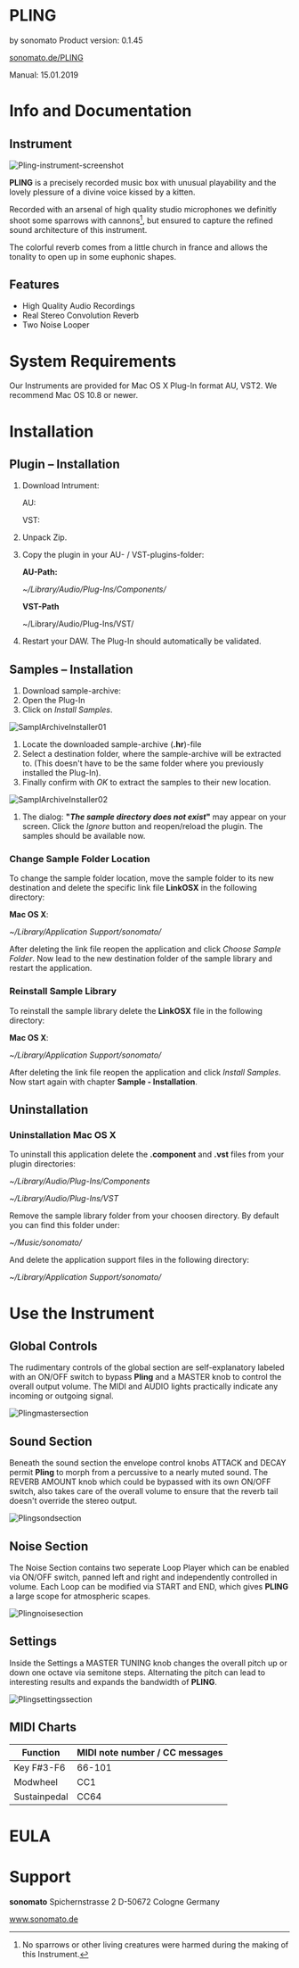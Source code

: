 # PLING

by sonomato
Product version:  0.1.45

[sonomato.de/PLING](https://sonomato.de/pling)

Manual: 15.01.2019



# Info and Documentation



## Instrument



![Pling-instrument-screenshot](./Manual_Screenshots/Pling-instrument-screenshot.png)



**PLING** is a precisely recorded music box with unusual playability and the lovely plessure of a divine voice kissed by a kitten.

Recorded with an arsenal of high quality studio microphones we definitly shoot some sparrows with cannons[^1], but ensured to capture the refined sound architecture of this instrument.

The colorful reverb comes from a little church in france and allows the tonality to open up in some euphonic shapes.



## Features

- High Quality Audio Recordings
- Real Stereo Convolution Reverb
- Two Noise Looper

# System Requirements

Our Instruments are provided for Mac OS X Plug-In format AU, VST2. We recommend Mac OS 10.8 or newer.



# Installation

## Plugin – Installation



1. Download Intrument:

   AU:

   VST:

2. Unpack Zip.

3. Copy the plugin in your AU- / VST-plugins-folder:



   **AU-Path:**

   *~/Library/Audio/Plug-Ins/Components/*

   **VST-Path**

   ~/Library/Audio/Plug-Ins/VST/



4. Restart your DAW. The Plug-In should automatically be validated.

## Samples – Installation



1. Download sample-archive:
2. Open the Plug-In 
3. Click on *Install Samples*.

![SamplArchiveInstaller01](./Manual_Screenshots/SamplArchiveInstaller01.png)

1. Locate the downloaded sample-archive (**.hr**)-file
2. Select a destination folder, where the sample-archive will be extracted to. (This doesn't have to be the same folder where you previously installed the Plug-In).
3. Finally confirm with *OK* to extract the samples to their new location.

![SamplArchiveInstaller02](./Manual_Screenshots/SamplArchiveInstaller02.png)



1. The dialog: **"*The sample directory does not exist*"** may appear on your screen. Click the *Ignore* button and reopen/reload the plugin. The samples should be available now. 



### Change Sample Folder Location

To change the sample folder location, move the sample folder to its new destination and delete the specific link file **LinkOSX** in the following directory: 

**Mac OS X**:

*~/Library/Application Support/sonomato/* 



After deleting the link file reopen the application and click *Choose Sample Folder*. Now lead to the new destination folder of the sample library and restart the application.



### Reinstall Sample Library

To reinstall the sample library delete the **LinkOSX** file in the following directory: 

**Mac OS X**:

*~/Library/Application Support/sonomato/* 



After deleting the link file reopen the application and click *Install Samples*. Now start again with chapter **Sample - Installation**. 



## Uninstallation

### Uninstallation Mac OS X

To uninstall this application delete the **.component** and **.vst** files from your plugin directories: 

*~/Library/Audio/Plug-Ins/Components*

*~/Library/Audio/Plug-Ins/VST*

Remove the sample library folder from your choosen directory. By default you can find this folder under:

*~/Music/sonomato/*

And delete the application support files in the following directory:

*~/Library/Application Support/sonomato/* 



# Use the Instrument

## Global Controls

The rudimentary controls of the global section are self-explanatory labeled with an ON/OFF switch to bypass **Pling** and a MASTER knob to control the overall output volume. The MIDI and AUDIO lights practically indicate any incoming or outgoing signal.

![Plingmastersection](./Manual_Screenshots/Plingmastersection.png)

## Sound Section

Beneath the sound section the envelope control knobs ATTACK and DECAY permit **Pling** to morph from a percussive to a nearly muted sound. The REVERB AMOUNT knob which could be bypassed with its own ON/OFF switch, also takes care of the overall volume to ensure that the reverb tail doesn't override the stereo output. 

![Plingsondsection](./Manual_Screenshots/Plingsondsection.png)

## Noise Section

The Noise Section contains two seperate Loop Player which can be enabled via ON/OFF switch, panned left and right and independently controlled in volume. Each Loop can be modified via START and END, which gives **PLING** a large scope for atmospheric scapes.

![Plingnoisesection](./Manual_Screenshots/Plingnoisesection.png)

## Settings

Inside the Settings a MASTER TUNING knob changes the overall pitch up or down one octave via semitone steps. Alternating the pitch can lead to interesting results and expands the bandwidth of **PLING**.

![Plingsettingssection](./Manual_Screenshots/Plingsettingssection.png)



## MIDI Charts

| Function     | MIDI note number / CC messages |
| ------------ | ------------------------------ |
| Key F#3-F6   | 66-101                         |
| Modwheel     | CC1                            |
| Sustainpedal | CC64                           |



# EULA

[^1]: No sparrows or other living creatures were harmed during the making of this Instrument.

# Support



**sonomato**
Spichernstrasse 2
D-50672 Cologne
Germany

www.sonomato.de